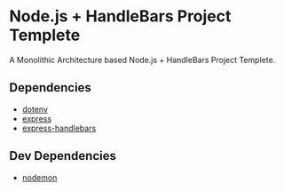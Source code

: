# Node.js + HandleBars Project Templete
A Monolithic Architecture based Node.js + HandleBars Project Templete.

## Dependencies
- [dotenv](https://www.npmjs.com/package/dotenv)
- [express](https://www.npmjs.com/package/express)
- [express-handlebars](https://www.npmjs.com/package/express-handlebars)

## Dev Dependencies
- [nodemon](https://www.npmjs.com/package/nodemon)
